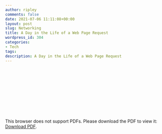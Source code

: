 ```yaml
---
author: ripley
comments: false
date: 2021-07-06 11:11:08+00:00
layout: post
slug: Networking
title: A Day in the Life of a Web Page Request
wordpress_id: 304
categories:
- Tech
tags:
description: A Day in the Life of a Web Page Request
---
```


<object data="https://ririripley.github.io/assets/img/LifeOfWebPageRequest.pdf" type="application/pdf" width="700px" height="700px">
    <embed src="https://ririripley.github.io/assets/img/LifeOfWebPageRequest.pdf">
        <p>This browser does not support PDFs. Please download the PDF to view it: <a href="https://ririripley.github.io/assets/img/LifeOfWebPageRequest.pdf">Download PDF</a>.</p>
    </embed>
</object>